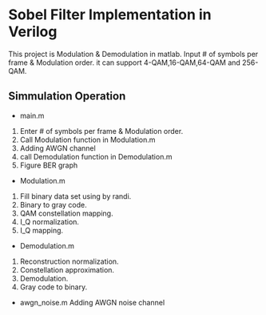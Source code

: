 # Sobel Filter Implementation in Verilog

This project is Modulation & Demodulation in matlab.
Input # of symbols per frame & Modulation order. it can support 4-QAM,16-QAM,64-QAM and 256-QAM. 

## Simmulation Operation

- main.m
1. Enter # of symbols per frame & Modulation order.
2. Call Modulation function in Modulation.m
3. Adding AWGN channel
4. call Demodulation function in Demodulation.m
5. Figure BER graph

- Modulation.m
1. Fill binary data set using by randi.
2. Binary to gray code.
3. QAM constellation mapping.
4. I_Q normalization.
5. I_Q mapping.

- Demodulation.m
  
1. Reconstruction normalization.
2. Constellation approximation.
3. Demodulation.
4. Gray code to binary.
   
- awgn_noise.m
   Adding AWGN noise channel
